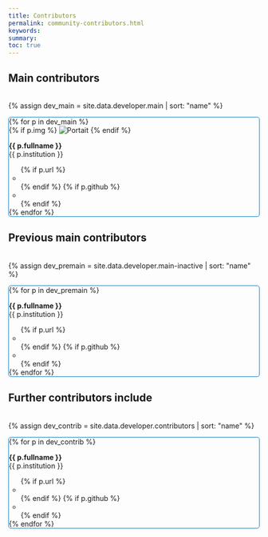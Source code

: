 ```yaml
---
title: Contributors
permalink: community-contributors.html
keywords:
summary:
toc: true
---
```

<style>
.devlist {
    border: 1px solid #0a76bb;
    border-radius: 5px;
    padding: 0;
}
.devlist>li.devlist-first {
    border-top: 1px solid transparent;
}
ul.devlist>li {
    display: flex;
    flex-flow: row wrap;
    border-top: 1px solid #0a76bb;
    border-top-radius: 5px;
    padding: 8px 16px;
    margin: 0;
}

.devlist>li .devlist-img {
    flex: 0 0 auto;
    width: auto;
    width: 50px;
    margin-right: 1rem;

}
.devlist>li .devlist-img>img {
    border-radius: 5px;
    width: 100%;
    margin: 0;
    border: 1px solid lightgrey;
}
.devlist>li .devlist-left {
    flex: 1 1 0px;
    width: auto;
    align-items: center;
    display: flex;
}
.devlist>li .devlist-right {
    flex: 0 0 auto;
    width: auto;
    padding: 0;
    margin: 0;
    list-style: none;
    position: relative;
    display: flex;
    flex-wrap: wrap;
    align-items: center;
    font-size: larger;
}
.devlist>li .devlist-right li+li {
    margin-left: 16px;
}
.devlist-left > p {
    margin-bottom: 0;
}
</style>

## Main contributors

<br>
{% assign dev_main = site.data.developer.main | sort: "name" %}
<div class="row">
<div class="col-md-10 col-md-offset-1">
<ul class="devlist">
  {% for p in dev_main %}
  <li{% if forloop.first %} class="devlist-first"{% endif %}>
    <div class="devlist-img">
      {% if p.img %}
      <img src="{{site.static_files | where: "basename", p.img | map: "path"}}" alt="Portait">
      {% endif %}
    </div>
    <div class="devlist-left">
      <p>
        <strong>{{ p.fullname }}</strong><br/>
        {{ p.institution }}
      </p>
    </div>
    <ul class="devlist-right">
      {% if p.url %}<li><a href="{{ p.url }}" alt="See the institutional website" class="notExternal"><i class="fas fa-university"></i></a></li>{% endif %}
      {% if p.github %}<li><a href="https://github.com/{{ p.github }}" alt="See the Github profile" class="notExternal"><i class="fab fa-github"></i></a></li>{% endif %}
    </ul>
  </li>
  {% endfor %}
</ul>
</div>
</div>

## Previous main contributors

<br>
{% assign dev_premain = site.data.developer.main-inactive | sort: "name" %}
<div class="row">
<div class="col-md-10 col-md-offset-1">
<ul class="devlist">
  {% for p in dev_premain %}
  <li{% if forloop.first %} class="devlist-first"{% endif %}>
    <div class="devlist-left">
      <p>
        <strong>{{ p.fullname }}</strong><br/>
        {{ p.institution }}
      </p>
    </div>
    <ul class="devlist-right">
      {% if p.url %}<li><a href="{{ p.url }}" alt="See the institutional website" class="notExternal"><i class="fas fa-university"></i></a></li>{% endif %}
      {% if p.github %}<li><a href="https://github.com/{{ p.github }}" alt="See the Github profile" class="notExternal"><i class="fab fa-github"></i></a></li>{% endif %}
    </ul>
  </li>
  {% endfor %}
</ul>
</div>
</div>

## Further contributors include

<br>
{% assign dev_contrib = site.data.developer.contributors | sort: "name" %}
<div class="row">
<div class="col-md-10 col-md-offset-1">
<ul class="devlist">
  {% for p in dev_contrib %}
  <li{% if forloop.first %} class="devlist-first"{% endif %}>
    <div class="devlist-left">
      <p>
        <strong>{{ p.fullname }}</strong><br/>
        {{ p.institution }}
      </p>
    </div>
    <ul class="devlist-right">
      {% if p.url %}<li><a href="{{ p.url }}" alt="See the institutional website" class="notExternal"><i class="fas fa-university"></i></a></li>{% endif %}
      {% if p.github %}<li><a href="https://github.com/{{ p.github }}" alt="See the Github profile" class="notExternal"><i class="fab fa-github"></i></a></li>{% endif %}
    </ul>
  </li>
  {% endfor %}
</ul>
</div>
</div>



